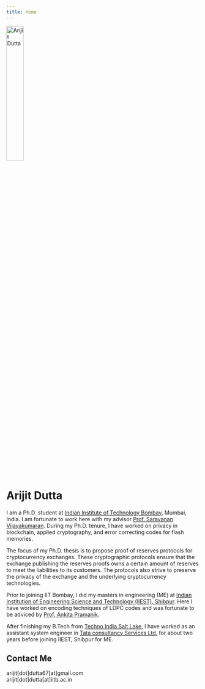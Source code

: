 ```yaml
---
title: Home
---
```


<div> 
    <img src="{{ '/images/profile_pic.jpg' | absolute_url }}" alt="Arijit Dutta" style="width:30%;" >
</div>

# Arijit Dutta 
I am a Ph.D. student at [Indian Institute of Technology Bombay](http://www.iitb.ac.in/), Mumbai, India. I am fortunate to work here with my advisor [Prof. Saravanan Vijayakumaran](https://www.ee.iitb.ac.in/~sarva/). During my Ph.D. tenure, I have worked on privacy in blockchain, applied cryptography, and error correcting codes for flash memories.

The focus of my Ph.D. thesis is to propose proof of reserves protocols for cryptocurrency exchanges. These cryptographic protocols ensure that the exchange publishing the reserves proofs owns a certain amount of reserves to meet the liabilities to its customers. The protocols also strive to preserve the privacy of the exchange and the underlying cryptocurrency technologies.  

Prior to joining IIT Bombay, I did my masters in engineering (ME) at [Indian Institution of Engineering Science and Technology (IIEST), Shibpur](https://www.iiests.ac.in/). Here I have worked on encoding techniques of LDPC codes and was fortunate to be adviced by [Prof. Ankita Pramanik](https://www.iiests.ac.in/IIEST/Faculty/telecom-ankita).

After finishing my B.Tech from [Techno India Salt Lake](https://www.ticollege.ac.in/), I have worked as an assistant system engineer in [Tata consultancy Services Ltd.](https://www.tcs.com/) for about two years before joining IIEST, Shibpur for ME.

## Contact Me
arijit[dot]dutta67[at]gmail.com  
arijit[dot]dutta[at]iitb.ac.in


